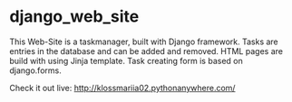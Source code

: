 # django_web_site

This Web-Site is a taskmanager, built with Django framework. Tasks are entries in the database and can be added and removed. HTML pages are build with using Jinja template. Task creating form is based on django.forms.

Check it out live: http://klossmariia02.pythonanywhere.com/
